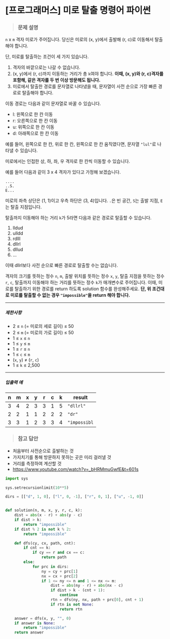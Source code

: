 # [프로그래머스] 미로 탈출 명령어 파이썬

> ### 문제 설명

`n` x `m` 격자 미로가 주어집니다. 당신은 미로의 (x, y)에서 출발해 (r, c)로 이동해서 탈출해야 합니다.

단, 미로를 탈출하는 조건이 세 가지 있습니다.

1. 격자의 바깥으로는 나갈 수 없습니다.
2. (x, y)에서 (r, c)까지 이동하는 거리가 총 `k`여야 합니다. **이때, (x, y)와 (r, c)격자를 포함해, 같은 격자를 두 번 이상 방문해도 됩니다.**
3. 미로에서 탈출한 경로를 문자열로 나타냈을 때, 문자열이 사전 순으로 가장 빠른 경로로 탈출해야 합니다.

이동 경로는 다음과 같이 문자열로 바꿀 수 있습니다.

- l: 왼쪽으로 한 칸 이동
- r: 오른쪽으로 한 칸 이동
-  u: 위쪽으로 한 칸 이동
- d: 아래쪽으로 한 칸 이동

예를 들어, 왼쪽으로 한 칸, 위로 한 칸, 왼쪽으로 한 칸 움직였다면, 문자열 `"lul"`로 나타낼 수 있습니다.

미로에서는 인접한 상, 하, 좌, 우 격자로 한 칸씩 이동할 수 있습니다.

예를 들어 다음과 같이 3 x 4 격자가 있다고 가정해 보겠습니다.

```
....
..S.
E...
```

미로의 좌측 상단은 (1, 1)이고 우측 하단은 (3, 4)입니다. `.`은 빈 공간, `S`는 출발 지점, `E`는 탈출 지점입니다.

탈출까지 이동해야 하는 거리 `k`가 5라면 다음과 같은 경로로 탈출할 수 있습니다.

1. lldud
2. ulldd
3. rdlll
4. dllrl
5. dllud
6. ...

이때 dllrl보다 사전 순으로 빠른 경로로 탈출할 수는 없습니다.

격자의 크기를 뜻하는 정수 `n`, `m`, 출발 위치를 뜻하는 정수 `x`, `y`, 탈출 지점을 뜻하는 정수 `r`, `c`, 탈출까지 이동해야 하는 거리를 뜻하는 정수 `k`가 매개변수로 주어집니다. 이때, 미로를 탈출하기 위한 경로를 return 하도록 solution 함수를 완성해주세요. **단, 위 조건대로 미로를 탈출할 수 없는 경우 `"impossible"`을 return 해야 합니다.**

------

##### 제한사항

- 2 ≤ `n` (= 미로의 세로 길이) ≤ 50
- 2 ≤ `m` (= 미로의 가로 길이) ≤ 50
- 1 ≤ `x` ≤ `n`
- 1 ≤ `y` ≤ `m`
- 1 ≤ `r` ≤ `n`
- 1 ≤ `c` ≤ `m`
- (`x`, `y`) ≠ (`r`, `c`)
- 1 ≤ `k` ≤ 2,500

------

##### 입출력 예

| n    | m    | x    | y    | r    | c    | k    | result       |
| ---- | ---- | ---- | ---- | ---- | ---- | ---- | ------------ |
| 3    | 4    | 2    | 3    | 3    | 1    | 5    | `"dllrl"`    |
| 2    | 2    | 1    | 1    | 2    | 2    | 2    | `"dr"`       |
| 3    | 3    | 1    | 2    | 3    | 3    | 4    | `"impossibl` |

> ### 참고 답안

- 처음부터 사전순으로 출발하는 것
- 가지치기를 통해 방문하지 못하는 곳은 미리 걸러낼 것
- 거리를 측정하여 계산할 것
- https://www.youtube.com/watch?v=_bHRMmuGwfE&t=601s

```python
import sys

sys.setrecursionlimit(10**5)

dirs = [["d", 1, 0], ["l", 0, -1], ["r", 0, 1], ["u", -1, 0]]


def solution(n, m, x, y, r, c, k):
    dist = abs(x - r) + abs(y - c)
    if dist > k:
        return "impossible"
    if dist % 2 is not k % 2:
        return "impossible"

    def dfs(cy, cx, path, cnt):
        if cnt == k:
            if cy == r and cx == c:
                return path
        else:
            for prc in dirs:
                ny = cy + prc[1]
                nx = cx + prc[2]
                if 1 <= ny <= n and 1 <= nx <= m:
                    dist = abs(ny - r) + abs(nx - c)
                    if dist > k - (cnt + 1):
                        continue
                    rtn = dfs(ny, nx, path + prc[0], cnt + 1)
                    if rtn is not None:
                        return rtn

    answer = dfs(x, y, "", 0)
    if answer is None:
        return "impossible"
    return answer
```